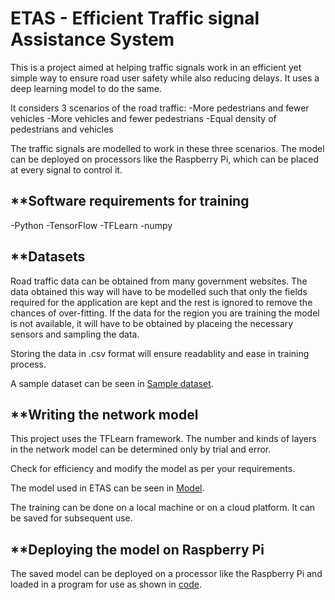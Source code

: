 # **ETAS - Efficient Traffic signal Assistance System**

This is a project aimed at helping traffic signals work in an efficient yet simple way to ensure road user safety while also reducing delays. It uses a deep learning model to do the same.

It considers 3 scenarios of the road traffic:
-More pedestrians and fewer vehicles
-More vehicles and fewer pedestrians
-Equal density of pedestrians and vehicles

The traffic signals are modelled to work in these three scenarios. The model can be deployed on processors like the Raspberry Pi, which can be placed at every signal to control it.

## **Software requirements for training
-Python 
-TensorFlow
-TFLearn
-numpy

## **Datasets
Road traffic data can be obtained from many government websites. The data obtained this way will have to be modelled such that only the fields required for the application are kept and the rest is ignored to remove the chances of over-fitting. If the data for the region you are training the model is not available, it will have to be obtained by placeing the necessary sensors and sampling the data.

Storing the data in .csv format will ensure readablity and ease in training process.

A sample dataset can be seen in [Sample dataset](https://github.com/AnjanaNiranjan/ETAS/blob/master/training/sample_dataset.csv).

## **Writing the network model
This project uses the TFLearn framework. The number and kinds of layers in the network model can be determined only by trial and error. 

Check for efficiency and modify the model as per your requirements.

The model used in ETAS can be seen in [Model](https://github.com/AnjanaNiranjan/ETAS/blob/master/training/training.py).

The training can be done on a local machine or on a cloud platform. It can be saved for subsequent use.

## **Deploying the model on Raspberry Pi
The saved model can be deployed on a processor like the Raspberry Pi and loaded in a program for use as shown in [code](https://github.com/AnjanaNiranjan/ETAS/blob/master/Raspberry%20Pi/trafficSignal.py).